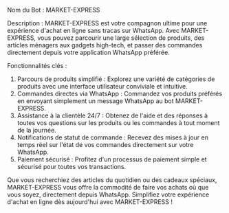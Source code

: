Nom du Bot : MARKET-EXPRESS

Description :
MARKET-EXPRESS est votre compagnon ultime pour une expérience d'achat en ligne sans tracas sur WhatsApp. Avec MARKET-EXPRESS, vous pouvez parcourir une large sélection de produits, des articles ménagers aux gadgets high-tech, et passer des commandes directement depuis votre application WhatsApp préférée.

Fonctionnalités clés :
1. Parcours de produits simplifié : Explorez une variété de catégories de produits avec une interface utilisateur conviviale et intuitive.
2. Commandes directes via WhatsApp : Commandez vos produits préférés en envoyant simplement un message WhatsApp au bot MARKET-EXPRESS.
3. Assistance à la clientèle 24/7 : Obtenez de l'aide et des réponses à toutes vos questions sur les produits ou les commandes à tout moment de la journée.
4. Notifications de statut de commande : Recevez des mises à jour en temps réel sur l'état de vos commandes directement sur votre WhatsApp.
5. Paiement sécurisé : Profitez d'un processus de paiement simple et sécurisé pour toutes vos transactions.

Que vous recherchiez des articles du quotidien ou des cadeaux spéciaux, MARKET-EXPRESS vous offre la commodité de faire vos achats où que vous soyez, directement depuis WhatsApp. Simplifiez votre expérience d'achat en ligne dès aujourd'hui avec MARKET-EXPRESS !
